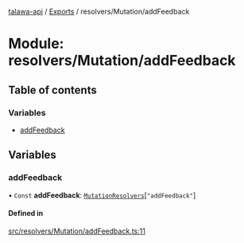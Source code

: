 [talawa-api](../README.md) / [Exports](../modules.md) / resolvers/Mutation/addFeedback

# Module: resolvers/Mutation/addFeedback

## Table of contents

### Variables

- [addFeedback](resolvers_Mutation_addFeedback.md#addfeedback)

## Variables

### addFeedback

• `Const` **addFeedback**: [`MutationResolvers`](types_generatedGraphQLTypes.md#mutationresolvers)[``"addFeedback"``]

#### Defined in

[src/resolvers/Mutation/addFeedback.ts:11](https://github.com/PalisadoesFoundation/talawa-api/blob/65069df/src/resolvers/Mutation/addFeedback.ts#L11)
